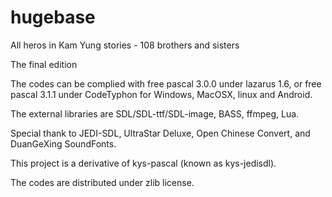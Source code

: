 # hugebase

All heros in Kam Yung stories - 108 brothers and sisters

The final edition

The codes can be complied with free pascal 3.0.0 under lazarus 1.6, or free pascal 3.1.1 under CodeTyphon for Windows, MacOSX, linux and Android.

The external libraries are SDL/SDL-ttf/SDL-image, BASS, ffmpeg, Lua.

Special thank to JEDI-SDL, UltraStar Deluxe, Open Chinese Convert, and DuanGeXing SoundFonts.

This project is a derivative of kys-pascal (known as kys-jedisdl).

The codes are distributed under zlib license.
